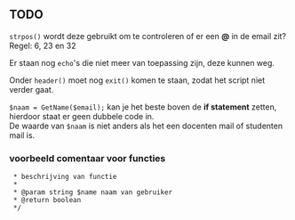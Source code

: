 ## TODO

`strpos()` wordt deze gebruikt om te controleren of er een **@** in de email zit? Regel: 6, 23 en 32

Er staan nog `echo`'s die niet meer van toepassing zijn, deze kunnen weg.

Onder `header()` moet nog `exit()` komen te staan, zodat het script niet verder gaat.

`$naam = GetName($email);` kan je het beste boven de **if statement** zetten, hierdoor staat er geen dubbele code in.  
De waarde van `$naam` is niet anders als het een docenten mail of studenten mail is.

### voorbeeld comentaar voor functies

``` /**
 * beschrijving van functie
 *
 * @param string $name naam van gebruiker
 * @return boolean 
 */
```
